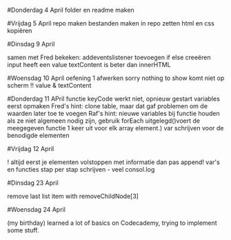 #Donderdag 4 April
folder en readme maken

#Vrijdag 5 April
repo maken
bestanden maken
in repo zetten
html en css kopiëren

#Dinsdag 9 April

 <!-- the typed text needs to come in the div -->
samen met Fred bekeken: addeventslistener toevoegen
if else creeëren
input heeft een value
textContent is beter dan innerHTML

#Woensdag 10 April
oefening 1 afwerken
sorry nothing to show komt niet op scherm !! value & textContent 


#Donderdag 11 APril
functie keyCode werkt niet, opnieuw gestart
variables eerst opmaken
Fred's hint: clone table, maar dat gaf problemen om de waarden later toe te voegen
Raf's hint: nieuwe variables bij functie houden als ze niet algemeen nodig zijn, gebruik forEach uitgelegd()voert de meegegeven functie 1 keer uit voor elk array element.)
var schrijven voor de benodigde elementen

#Vrijdag 12 April 

! altijd eerst je elementen volstoppen met informatie dan pas append! 
var's en functies stap per stap schrijven - veel consol.log

#Dinsdag 23 April

remove last list item with removeChildNode[3]

#Woensdag 24 April

(my birthday)
learned a lot of basics on Codecademy, trying to implement some stuff.